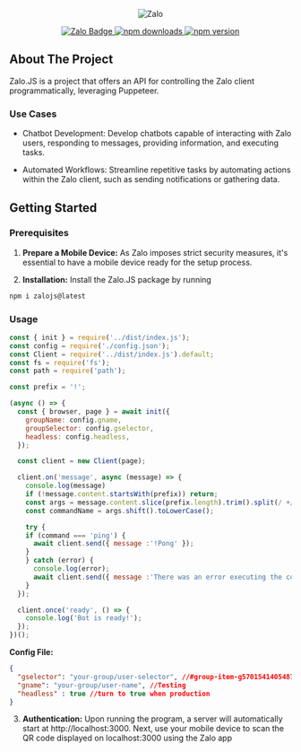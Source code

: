 
<div align="center">
<p>
  <img src="https://raw.githubusercontent.com/DaQMinh/Zalojs/main/public/logo.svg" alt="Zalo">
</p>
<a href="https://zalo.me/g/odfcim076">
<img src="https://img.shields.io/badge/Zalo-Join-5bc0de?style=for-the-badge" alt="Zalo Badge">
</a>
<a href="https://www.npmjs.com/package/zalojs">
  <img src="https://img.shields.io/npm/dt/zalojs?style=for-the-badge" alt="npm downloads">
</a>
<a href="https://www.npmjs.com/package/zalojs">
  <img src="https://img.shields.io/npm/v/zalojs?style=for-the-badge" alt="npm version">
</a>

</div>

<!-- ABOUT THE PROJECT -->
## About The Project
Zalo.JS is a project that offers an API for controlling the Zalo client programmatically, leveraging Puppeteer.

<!-- GETTING STARTED -->
### Use Cases
- Chatbot Development: Develop chatbots capable of interacting with Zalo users, responding to messages, providing information, and executing tasks.

- Automated Workflows: Streamline repetitive tasks by automating actions within the Zalo client, such as sending notifications or gathering data.

## Getting Started

### Prerequisites

1. **Prepare a Mobile Device:** As Zalo imposes strict security measures, it's essential to have a mobile device ready for the setup process.

2. **Installation:** Install the Zalo.JS package by running 
  ```sh
  npm i zalojs@latest
  ```

<!-- USAGE EXAMPLES -->
### Usage

```js
const { init } = require('../dist/index.js');
const config = require('./config.json');
const Client = require('../dist/index.js').default;
const fs = require('fs');
const path = require('path');

const prefix = '!';

(async () => {
  const { browser, page } = await init({
    groupName: config.gname,
    groupSelector: config.gselector,
    headless: config.headless,
  });

  const client = new Client(page);

  client.on('message', async (message) => {
    console.log(message)
    if (!message.content.startsWith(prefix)) return;
    const args = message.content.slice(prefix.length).trim().split(/ +/);
    const commandName = args.shift().toLowerCase();

    try {
    if (command === 'ping') {
      await client.send({ message :'!Pong' });
    }
    } catch (error) {
      console.log(error);
      await client.send({ message :'There was an error executing the command.' });
    }
  });

  client.once('ready', () => {
    console.log('Bot is ready!');
  });
})();

```
**Config File:**
```json
{
  "gselector": "your-group/user-selector", //#group-item-g5701541405487732670
  "gname": "your-group/user-name", //Testing
  "headless" : true //turn to true when production
}
```

3. **Authentication:** Upon running the program, a server will automatically start at http://localhost:3000. Next, use your mobile device to scan the QR code displayed on localhost:3000 using the Zalo app
